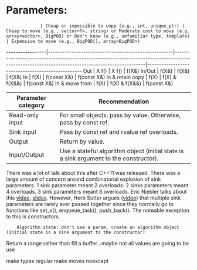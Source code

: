 # Parameters:

                 | Cheap or impossible to copy (e.g., int, unique_ptr) | Cheap to move (e.g., vector<T>, string) or Moderate cost to move (e.g. array<vector>, BigPOD) or Don't know (e.g., unfamiliar type, template) | Expensive to move (e.g., BigPOD[], array<BigPOD>)
-----------------|-----------------------------------------------------|-----------------------------------------------------------------------------------------------------------------------------------------------|--------------------------------------------------
Out              | X f()                                               | X f()                                                                                                                                         | f(X&)
In/Out           | f(X&)                                               | f(X&)                                                                                                                                         | f(X&)
In               | f(X)                                                | f(const X&)                                                                                                                                   | f(const X&)
In & retain copy | f(X)                                                | f(X) & f(X&&)                                                                                                                                 | f(const X&)
In & move from   | f(X)                                                | f(X) & f(X&&)                                                                                                                                 | f(const X&)


Parameter category | Recommendation
-------------------|---------------------------------------------------------------------------------------
Read-only input    | For small objects, pass by value. Otherwise, pass by const ref.
Sink input         | Pass by const ref and rvalue ref overloads.
Output             | Return by value.
Input/Output       | Use a stateful algorithm object (initial state is a sink argument to the constructor).

There was a lot of talk about this after C++11 was released. There was a large amount of concern around combinatorial explosion of sink parameters. 1 sink parameter meant 2 overloads. 2 sinks parameters meant 4 overloads. 3 sink parameters meant 8 overloads. Eric Niebler talks about this [video](https://www.youtube.com/watch?v=zgOF4NrQllo), [slides](https://www.meetingcpp.com/tl_files/2013/talks/Keynote-cxx11-library-design-ericniebler.pdf). However, Herb Sutter argues ([video](http://youtube.com/watch?v=xnqTKD8uD64&t=1h10m57s)) that multiple sink parameters are rarely ever passed together since they normally go to functions like set_x(), enqueue_task(), push_back(). The noteable exception to this is constructors.

		Algorithm state: don't use a param, create an algorithm object (Initial state is a sink argument to the constructor)


Return a range rather than fill a buffer...maybe not all values are going to be use




make types regular
make moves noexcept